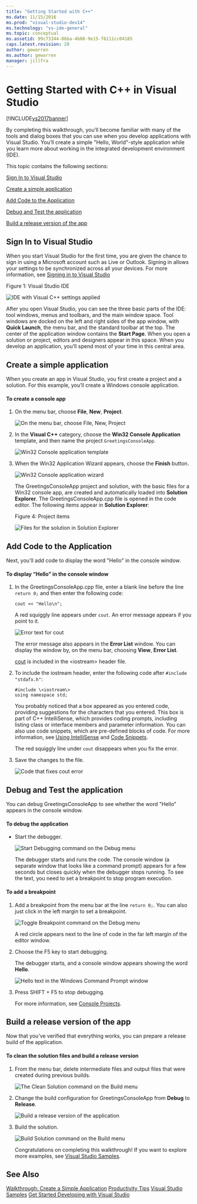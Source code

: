 ```yaml
---
title: "Getting Started with C++"
ms.date: 11/15/2016
ms.prod: "visual-studio-dev14"
ms.technology: "vs-ide-general"
ms.topic: conceptual
ms.assetid: 99c73344-86ba-4b08-9e15-f6111cc04185
caps.latest.revision: 20
author: gewarren
ms.author: gewarren
manager: jillfra
---
```

# Getting Started with C++ in Visual Studio
[!INCLUDE[vs2017banner](../includes/vs2017banner.md)]

By completing this walkthrough, you’ll become familiar with many of the tools and dialog boxes that you can use when you develop applications with Visual Studio. You’ll create a simple "Hello, World"-style application while you learn more about working in the integrated development environment (IDE).

 This topic contains the following sections:

 [Sign In to Visual Studio](../ide/getting-started-with-cpp-in-visual-studio.md#BKMK_Configure)

 [Create a simple application](../ide/getting-started-with-cpp-in-visual-studio.md#BKMK_CreateApp)

 [Add Code to the Application](../ide/getting-started-with-cpp-in-visual-studio.md#BKMK_AddCode)

 [Debug and Test the application](../ide/getting-started-with-cpp-in-visual-studio.md#BKMK_DebugTest)

 [Build a release version of the app](../ide/getting-started-with-cpp-in-visual-studio.md#BKMK_BuildRelease)

##  <a name="BKMK_Configure"></a> Sign In to Visual Studio
 When you start Visual Studio for the first time, you are given the chance to sign in using a Microsoft account such as Live or Outlook. Signing in allows your settings to be synchronized across all your devices. For more information, see [Signing in to Visual Studio](../ide/signing-in-to-visual-studio.md)

 Figure 1: Visual Studio IDE

 ![IDE with Visual C&#43;&#43; settings applied](../ide/media/c-ide-defaultenvironmentlayout.png "C++IDE_DefaultEnvironmentLayout")

 After you open Visual Studio, you can see the three basic parts of the IDE: tool windows, menus and toolbars, and the main window space. Tool windows are docked on the left and right sides of the app window, with **Quick Launch**, the menu bar, and the standard toolbar at the top. The center of the application window contains the **Start Page**. When you open a solution or project, editors and designers appear in this space. When you develop an application, you’ll spend most of your time in this central area.

##  <a name="BKMK_CreateApp"></a> Create a simple application
 When you create an app in Visual Studio, you first create a project and a solution. For this example, you’ll create a Windows console application.

#### To create a console app

1. On the menu bar, choose **File**, **New**, **Project**.

    ![On the menu bar, choose File, New, Project](../ide/media/exploreide-filenewproject.png "ExploreIDE-FileNewProject")

2. In the **Visual C++** category, choose the **Win32 Console Application** template, and then name the project `GreetingsConsoleApp`.

    ![Win32 Console application template](../ide/media/c-ide-newprojectdlg.png "C++IDE_NewProjectDlg")

3. When the Win32 Application Wizard appears, choose the **Finish** button.

    ![Win32 Console application wizard](../ide/media/c-ide-win32consoleappwizard.png "C++IDE_Win32ConsoleAppWizard")

   The GreetingsConsoleApp project and solution, with the basic files for a Win32 console app, are created and automatically loaded into **Solution Explorer**. The GreetingsConsoleApp.cpp file is opened in the code editor. The following items appear in **Solution Explorer**:

   Figure 4: Project items

   ![Files for the solution in Solution Explorer](../ide/media/c-ide-solutioncontents.png "C++IDE_SolutionContents")

##  <a name="BKMK_AddCode"></a> Add Code to the Application
 Next, you'll add code to display the word "Hello" in the console window.

#### To display “Hello” in the console window

1. In the GreetingsConsoleApp.cpp file, enter a blank line before the line `return 0;` and then enter the following code:

    ```
    cout << "Hello\n";
    ```

     A red squiggly line appears under `cout`. An error message appears if you point to it.

     ![Error text for cout](../ide/media/c-ide-couterror.png "C++IDE_CoutError")

     The error message also appears in the **Error List** window. You can display the window by, on the menu bar, choosing **View**, **Error List**.

     [cout](http://msdn.microsoft.com/library/d87db6c3-e4e1-4d09-9ec5-458f55018257) is included in the \<iostream\> header file.

2. To include the iostream header, enter the following code after `#include "stdafx.h"`:

    ```
    #include \<iostream\>
    using namespace std;
    ```

     You probably noticed that a box appeared as you entered code, providing suggestions for the characters that you entered. This box is part of C++ IntelliSense, which provides coding prompts, including listing class or interface members and parameter information. You can also use code snippets, which are pre-defined blocks of code. For more information, see [Using IntelliSense](../ide/using-intellisense.md) and [Code Snippets](../ide/code-snippets.md).

     The red squiggly line under `cout` disappears when you fix the error.

3. Save the changes to the file.

     ![Code that fixes cout error](../ide/media/c-ide-coutfix.png "C++IDE_CoutFix")

##  <a name="BKMK_DebugTest"></a> Debug and Test the application
 You can debug GreetingsConsoleApp to see whether the word "Hello" appears in the console window.

#### To debug the application

- Start the debugger.

     ![Start Debugging command on the Debug menu](../ide/media/exploreide-startdebugging.png "ExploreIDE-StartDebugging")

     The debugger starts and runs the code. The console window (a separate window that looks like a command prompt) appears for a few seconds but closes quickly when the debugger stops running. To see the text, you need to set a breakpoint to stop program execution.

#### To add a breakpoint

1. Add a breakpoint from the menu bar at the line `return 0;`. You can also just click in the left margin to set a breakpoint.

    ![Toggle Breakpoint command on the Debug menu](../ide/media/exploreide-togglebreakpoint.png "ExploreIDE-ToggleBreakpoint")

    A red circle appears next to the line of code in the far left margin of the editor window.

2. Choose the F5 key to start debugging.

    The debugger starts, and a console window appears showing the word **Hello**.

    ![Hello text in the Windows Command Prompt window](../ide/media/c-ide-hellocommandwindow.png "C++IDE_HelloCommandWindow")

3. Press SHIFT + F5 to stop debugging.

   For more information, see [Console Projects](../debugger/debugging-preparation-console-projects.md).

##  <a name="BKMK_BuildRelease"></a> Build a release version of the app
 Now that you’ve verified that everything works, you can prepare a release build of the application.

#### To clean the solution files and build a release version

1. From the menu bar, delete intermediate files and output files that were created during previous builds.

    ![The Clean Solution command on the Build menu](../ide/media/exploreide-cleansolution.png "ExploreIDE-CleanSolution")

2. Change the build configuration for GreetingsConsoleApp from **Debug** to **Release**.

    ![Build a release version of the application](../ide/media/c-ide-changingbuildtorelease.png "C++IDE_ChangingBuildtoRelease")

3. Build the solution.

    ![Build Solution command on the Build menu](../ide/media/exploreide-buildsolution.png "ExploreIDE-BuildSolution")

   Congratulations on completing this walkthrough! If you want to explore more examples, see [Visual Studio Samples](../ide/visual-studio-samples.md).

## See Also
 [Walkthrough: Create a Simple Application](../ide/walkthrough-create-a-simple-application-with-visual-csharp-or-visual-basic.md)
 [Productivity Tips](../ide/productivity-tips-for-visual-studio.md)
 [Visual Studio Samples](../ide/visual-studio-samples.md)
 [Get Started Developing with Visual Studio](../ide/get-started-developing-with-visual-studio.md)
